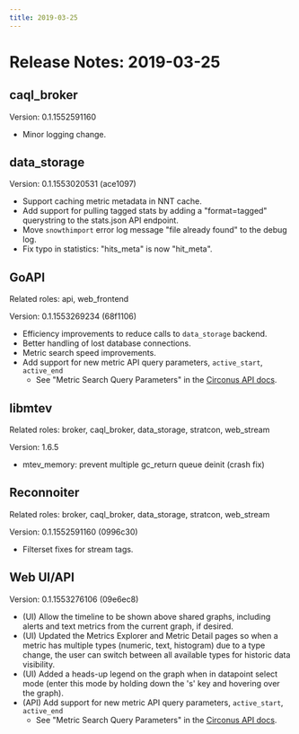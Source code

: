 ```yaml
---
title: 2019-03-25
---
```


# Release Notes: 2019-03-25

## caql_broker

Version: 0.1.1552591160

* Minor logging change.

## data_storage

Version: 0.1.1553020531 (ace1097)

* Support caching metric metadata in NNT cache.
* Add support for pulling tagged stats by adding a "format=tagged" querystring
  to the stats.json API endpoint.
* Move `snowthimport` error log message "file already found" to the debug log.
* Fix typo in statistics: "hits_meta" is now "hit_meta".

## GoAPI

Related roles: api, web_frontend

Version: 0.1.1553269234 (68f1106)

* Efficiency improvements to reduce calls to `data_storage` backend.
* Better handling of lost database connections.
* Metric search speed improvements.
* Add support for new metric API query parameters, `active_start`, `active_end`
  * See "Metric Search Query Parameters" in the [Circonus API docs](https://login.circonus.com/resources/api/calls/metric).

## libmtev

Related roles: broker, caql_broker, data_storage, stratcon, web_stream

Version: 1.6.5

* mtev_memory: prevent multiple gc_return queue deinit (crash fix)

## Reconnoiter

Related roles: broker, caql_broker, data_storage, stratcon, web_stream

Version: 0.1.1552591160 (0996c30)

* Filterset fixes for stream tags.

## Web UI/API

Version: 0.1.1553276106 (09e6ec8)

* (UI) Allow the timeline to be shown above shared graphs, including alerts and
  text metrics from the current graph, if desired.
* (UI) Updated the Metrics Explorer and Metric Detail pages so when a metric
  has multiple types (numeric, text, histogram) due to a type change, the user
  can switch between all available types for historic data visibility.
* (UI) Added a heads-up legend on the graph when in datapoint select mode
  (enter this mode by holding down the 's' key and hovering over the graph).
* (API) Add support for new metric API query parameters, `active_start`,
  `active_end`
  * See "Metric Search Query Parameters" in the [Circonus API docs](https://login.circonus.com/resources/api/calls/metric).
